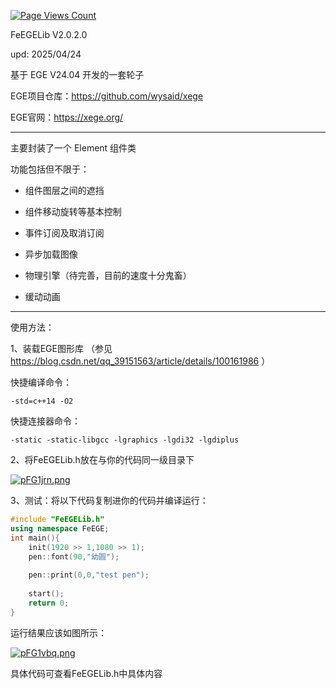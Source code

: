 [![Page Views Count](https://badges.toozhao.com/badges/01JH01V78N1S0P0A9RVFJ5SWXZ/blue.svg)](https://badges.toozhao.com/stats/01JH01V78N1S0P0A9RVFJ5SWXZ "Get your own page views count badge on badges.toozhao.com")

FeEGELib V2.0.2.0

upd: 2025/04/24

基于 EGE V24.04 开发的一套轮子

EGE项目仓库：https://github.com/wysaid/xege

EGE官网：https://xege.org/

-----------------------------------------------------------------

主要封装了一个 Element 组件类

功能包括但不限于：

  + 组件图层之间的遮挡
  
  + 组件移动旋转等基本控制
  
  + 事件订阅及取消订阅
  
  + 异步加载图像

  + 物理引擎（待完善，目前的速度十分鬼畜）

  + 缓动动画
  
-----------------------------------------------------------------

使用方法：

1、装载EGE图形库 （参见 https://blog.csdn.net/qq_39151563/article/details/100161986 ）

快捷编译命令：
```
-std=c++14 -O2
```

快捷连接器命令：
```
-static -static-libgcc -lgraphics -lgdi32 -lgdiplus
```

2、将FeEGELib.h放在与你的代码同一级目录下

[![pFG1jrn.png](https://s11.ax1x.com/2024/02/15/pFG1jrn.png)](https://imgse.com/i/pFG1jrn)

3、测试：将以下代码复制进你的代码并编译运行：
```cpp
#include "FeEGELib.h" 
using namespace FeEGE;
int main(){
	init(1920 >> 1,1080 >> 1);
	pen::font(90,"幼圆");
	
	pen::print(0,0,"test pen");
	
	start();
	return 0;
}
```
运行结果应该如图所示：

[![pFG1vbq.png](https://s11.ax1x.com/2024/02/15/pFG1vbq.png)](https://imgse.com/i/pFG1vbq)

具体代码可查看FeEGELib.h中具体内容
